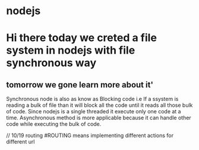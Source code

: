 # nodejs
 # Hi there today we creted a file system in nodejs with file synchronous way
 ## tomorrow we gone learn more about it'

 Synchronous node is also as know as Blocking code i.e If a ssystem is reading a bulk of file than it will block all the code until it reads all those bulk of code. Since nodejs is a single threaded
 it execute only one code at a time. 
 Asynchronous method is more applicable because it can handle other code while executing the bulk of code.
 

// 10/19 routing  #ROUTING means implementing different actions for different url 